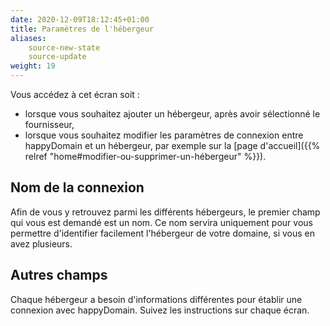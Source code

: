 ```yaml
---
date: 2020-12-09T18:12:45+01:00
title: Paramètres de l'hébergeur
aliases:
    source-new-state
    source-update
weight: 19
---
```


Vous accédez à cet écran soit :

- lorsque vous souhaitez ajouter un hébergeur, après avoir sélectionné le fournisseur,
- lorsque vous souhaitez modifier les paramètres de connexion entre happyDomain et un hébergeur, par exemple sur la [page d'accueil]({{% relref "home#modifier-ou-supprimer-un-hébergeur" %}}).

## Nom de la connexion

Afin de vous y retrouvez parmi les différents hébergeurs, le premier champ qui vous est demandé est un nom.
Ce nom servira uniquement pour vous permettre d'identifier facilement l'hébergeur de votre domaine, si vous en avez plusieurs.


## Autres champs

Chaque hébergeur a besoin d'informations différentes pour établir une connexion avec happyDomain.
Suivez les instructions sur chaque écran.
